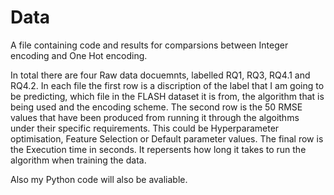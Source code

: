 # Data

A file containing code and results for comparsions between Integer encoding and One Hot encoding.

In total there are four Raw data docuemnts, labelled RQ1, RQ3, RQ4.1 and RQ4.2.
In each file the first row is a discription of the label that I am going to be predicting, which file in the FLASH dataset it is from, the algorithm that is being used and the encoding scheme. 
The second row is the 50 RMSE values that have been produced from running it through the algoithms under their specific requirements. This could be Hyperparameter optimisation, Feature Selection or Default parameter values. 
The final row is the Execution time in seconds. It repersents how long it takes to run the algorithm when training the data. 

Also my Python code will also be avaliable. 


